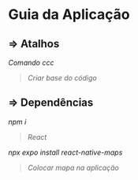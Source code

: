 # Guia da Aplicação
## => Atalhos
*Comando ccc*
> *Criar base do código*

## => Dependências
*npm i*
> *React*

*npx expo install react-native-maps*
> *Colocar mapa na aplicação*
